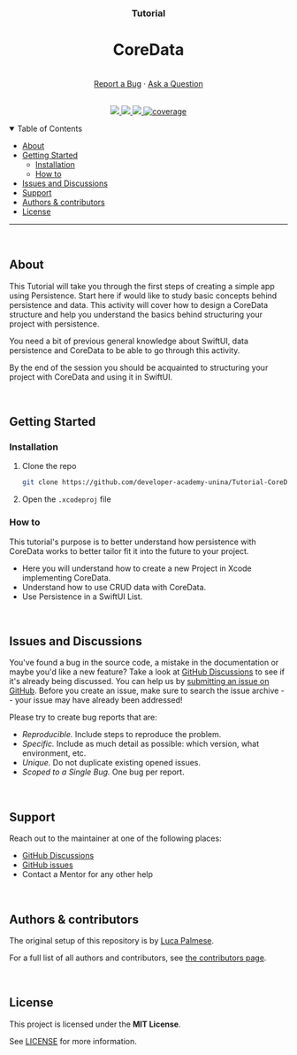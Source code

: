 <div align="center">
  <h3>Tutorial</h3>
  <h1>CoreData</h1>
  <br />
  <a href="https://github.com/developer-academy-unina/Tutorial-CoreData/issues/new?assignees=&labels=bug&template=01_BUG_REPORT.md&title=bug%3A+">Report a Bug</a>
  ·
  <a href="https://github.com/developer-academy-unina/Tutorial-CoreData/discussions">Ask a Question</a>
  
</div>
  <br />
<p align="center">
  <a href="#" alt="Version">
    <img src="https://img.shields.io/static/v1?label=Version&message=2.0.0&color=brightgreen" />
  </a>
  <a href="#" alt="XCode Version">
    <img src="https://img.shields.io/static/v1?label=XCode%20Version&message=14.0&color=brightgreen&logo=xcode" />
  </a>        
  <a href="#" alt="Swift Version">
    <img src="https://img.shields.io/static/v1?label=Swift%20Version&message=5.0&color=brightgreen&logo=swift" />
  </a>
  <a href="#" alt="Framework used">
    <img src="https://img.shields.io/static/v1?label=Framework%20used&message=SwiftUI&color=brightgreen&logo=swift"
            alt="coverage">
  </a>          
</p>

<details open="open">
<summary>Table of Contents</summary>

- [About](#about)
- [Getting Started](#getting-started)
  - [Installation](#installation)
  - [How to](#how-to)
- [Issues and Discussions](#issues-and-discussions)
- [Support](#support)
- [Authors & contributors](#authors--contributors)
- [License](#license)

</details>

---
<br />

## About

This Tutorial will take you through the first steps of creating a simple app using Persistence. Start here if would like to study basic concepts behind persistence and data. This activity will cover how to design a CoreData structure and help you understand the basics behind structuring your project with persistence.

You need a bit of previous general knowledge about SwiftUI, data persistence and CoreData to be able to go through this activity.

By the end of the session you should be acquainted to structuring your project with CoreData and using it in SwiftUI.

<br />

## Getting Started

### Installation

1. Clone the repo

   ```sh
   git clone https://github.com/developer-academy-unina/Tutorial-CoreData
   ```

2. Open the ```.xcodeproj``` file

### How to

This tutorial's purpose is to better understand how persistence with CoreData works to better tailor fit it into the future to your project.

- Here you will understand how to create a new Project in Xcode implementing CoreData.
- Understand how to use CRUD data with CoreData.
- Use Persistence in a SwiftUI List.

<br />

## Issues and Discussions

You've found a bug in the source code, a mistake in the documentation or maybe you'd like a new feature? Take a look at [GitHub Discussions](https://github.com/developer-academy-unina/Tutorial-CoreData/discussions) to see if it's already being discussed. You can help us by [submitting an issue on GitHub](https://github.com/developer-academy-unina/Tutorial-CoreData/issues). Before you create an issue, make sure to search the issue archive -- your issue may have already been addressed!

Please try to create bug reports that are:

- _Reproducible._ Include steps to reproduce the problem.
- _Specific._ Include as much detail as possible: which version, what environment, etc.
- _Unique._ Do not duplicate existing opened issues.
- _Scoped to a Single Bug._ One bug per report.

<br />

## Support

Reach out to the maintainer at one of the following places:

- [GitHub Discussions](https://github.com/developer-academy-unina/Tutorial-CoreData/discussions)
- [GitHub issues](https://github.com/developer-academy-unina/Tutorial-CoreData/issues/new?assignees=&labels=question&template=04_SUPPORT_QUESTION.md&title=support%3A+)
- Contact a Mentor for any other help

<br />

## Authors & contributors

The original setup of this repository is by [Luca Palmese](https://github.com/pal-luke).

For a full list of all authors and contributors, see [the contributors page](https://github.com/developer-academy-unina/Tutorial-CoreData/contributors).

<br />

## License

This project is licensed under the **MIT License**.

See [LICENSE](LICENSE) for more information.